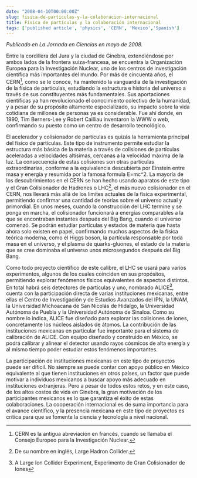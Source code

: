 ```yaml
---
date: "2008-04-10T00:00:00Z"
slug: fisica-de-particulas-y-la-colaboracion-internacional
title: Física de partículas y la colaboración internacional
tags: ['published article', 'physics', 'CERN', 'Mexico','Spanish']
---
```

*Publicado en La Jornada en Ciencias en mayo de 2008.*

Entre la cordillera del Jura y la ciudad de Ginebra, extendiéndose por ambos lados de la frontera suiza-francesa, se encuentra la Organización Europea para la Investigación Nuclear, uno de los centros de investigación científica más importantes del mundo. Por más de cincuenta años, el CERN[^1], como se le conoce, ha mantenido la vanguardia de la investigación de la física de partículas, estudiando la estructura e historia del universo a través de sus constituyentes más fundamentales. Sus aportaciones científicas ya han revolucionado el conocimiento colectivo de la humanidad, y a pesar de su propósito altamente especializado, su impacto sobre la vida cotidiana de millones de personas ya es considerable. Fue ahí donde, en 1990, Tim Berners-Lee y Robert Cailliau inventaron la WWW o web, confirmando su puesto como un centro de desarrollo tecnológico.
<!--more-->
El acelerador y colisionador de partículas es quizás la herramienta principal del físico de partículas. Este tipo de instrumento permite estudiar la estructura más básica de la materia a través de colisiones de partículas aceleradas a velocidades altísimas, cercanas a la velocidad máxima de la luz. La consecuencia de estas colisiones son otras partículas extraordinarias, conforme a la equivalencia descubierta por Einstein entre masa y energía y resumida por la famosa formula E=mc^2. La mayoría de los descubrimientos en el CERN se han hecho usando aparatos de este tipo y el Gran Colisionador de Hadrones o LHC[^2], el más nuevo colisionador en el CERN, nos llevará más allá de los limites actuales de la física experimental, permitiendo confirmar una cantidad de teorías sobre el universo actual y primordial. En unos meses, cuando la construcción del LHC termine y se ponga en marcha, el colisionador funcionará a energías comparables a la que se encontraban instantes después del Big Bang, cuando el universo comenzó. Se podrán estudiar partículas y estados de materia que hasta ahora solo existen en papel, confirmando muchos aspectos de la física teórica moderna, como el Higgs boson, la partícula responsable por toda masa en el universo, y el plasma de quarks-gluones, el estado de la materia que se cree dominaba el universo unos microsegundos después del Big Bang.

Como todo proyecto científico de este calibre, el LHC se usará para varios experimentos, algunos de los cuales coinciden en sus propósitos, permitiendo explorar fenómenos físicos equivalentes de aspectos distintos. En total habrá seis detectores de partículas y uno, nombrado ALICE[^3], cuenta con la participación directa de varias instituciones mexicanas, entre ellas el Centro de Investigación y de Estudios Avanzados del IPN, la UNAM, la Universidad Michoacana de San Nicolás de Hidalgo, la Universidad Autónoma de Puebla y la Universidad Autónoma de Sinaloa. Como su nombre lo indica, ALICE fue diseñado para explorar las colisiones de iones, concretamente los núcleos aislados de átomos. La contribución de las instituciones mexicanas en particular fue importante para el sistema de calibración de ALICE. Con equipo diseñado y construido en México, se podrá calibrar y alinear el detector usando rayos cósmicos de alta energía y al mismo tiempo poder estudiar estos fenómenos importantes.

La participación de instituciones mexicanas en este tipo de proyectos puede ser difícil. No siempre se puede contar con apoyo público en México equivalente al que tienen instituciones en otros países, un factor que puede motivar a individuos mexicanos a buscar apoyo más adecuado en instituciones extranjeras. Pero a pesar de todos estos retos, y en este caso, de los altos costos de vida en Ginebra, la gran motivación de los participantes mexicanos es lo que garantiza el éxito de estas colaboraciones. La cooperación internacional es de suma importancia para el avance científico, y la presencia mexicana en este tipo de proyectos es crítica para que se fomente la ciencia y tecnología a nivel nacional.

[^1]: CERN es la antigua abreviación en francés, cuando se llamaba el Consejo Europeo para la Investigación Nuclear.
[^2]: De su nombre en inglés, Large Hadron Collider.
[^3]: A Large Ion Collider Experiment, Experimento de Gran Colisionador de Iones
